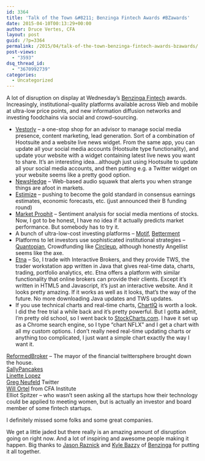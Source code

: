 ```yaml
---
id: 3364
title: 'Talk of the Town &#8211; Benzinga Fintech Awards #BZawards'
date: 2015-04-10T00:13:29+00:00
author: Druce Vertes, CFA
layout: post
guid: /?p=3364
permalink: /2015/04/talk-of-the-town-benzinga-fintech-awards-bzawards/
post-views:
  - "3593"
dsq_thread_id:
  - "3670992739"
categories:
  - Uncategorized
---
```

A lot of disruption on display at Wednesday&#8217;s [Benzinga Fintech](http://benzingafintechawards.com/) awards. Increasingly, institutional-quality platforms available across Web and mobile at ultra-low price points, and new information diffusion networks and investing foodchains via social and crowd-sourcing. 

  * [Vestorly](https://www.vestorly.com/) &#8211; a one-stop shop for an advisor to manage social media presence, content marketing, lead generation. Sort of a combination of Hootsuite and a website live news widget. From the same app, you can update all your social media accounts (Hootsuite type functionality), and update your website with a widget containing latest live news you want to share. It&#8217;s an interesting idea&#8230;although just using Hootsuite to update all your social media accounts, and then putting e.g. a Twitter widget on your website seems like a pretty good option. 
  * [NewsHedge](https://newshedge.com/?&wtd=jNK3nw1rXEiP3GJ9) &#8211; Web-based audio squawk that alerts you when strange things are afoot in markets.
  * [Estimize](https://www.estimize.com/calendar) &#8211; pushing to become the gold standard in consensus earnings estimates, economic forecasts, etc. (just announced their B funding round)
  * [Market Prophit](http://marketprophit.com/) &#8211; Sentiment analysis for social media mentions of stocks. Now, I got to be honest, I have no idea if it actually predicts market performance. But somebody has to try it.
  * A bunch of ultra-low-cost investing platforms &#8211; [Motif](https://www.motifinvesting.com/), [Betterment](https://www.betterment.com/) 
  * Platforms to let investors use sophisticated institutional strategies &#8211; [Quantopian](https://www.quantopian.com/), Crowdfunding like [Circleup](https://circleup.com/), although honestly Angellist seems like the axe. 
  * [Etna](http://www.etnasoft.com/etna-trader) &#8211; So, I trade with Interactive Brokers, and they provide TWS, the trader workstation app written in Java that gives real-time data, charts, trading, portfolio analytics, etc. Etna offers a platform with similar functionality that online brokers can provide their clients. Except it&#8217;s written in HTML5 and Javascript, it&#8217;s just an interactive website. And it looks pretty amazing. If it works as well as it looks, that&#8217;s the way of the future. No more downloading Java updates and TWS updates. 
  * If you use technical charts and real-time charts, [ChartIQ](http://chartiq.com/) is worth a look. I did the free trial a while back and it&#8217;s pretty powerful. But I gotta admit, I&#8217;m pretty old school, so I went back to [StockCharts.com](http://stockcharts.com/h-sc/ui?s=NFLX&p=W&b=3&g=0&id=p33407302522). I have it set up as a Chrome search engine, so I type &#8220;chart NFLX&#8221; and I get a chart with all my custom options. I don&#8217;t really need real-time updating charts or anything too complicated, I just want a simple chart exactly the way I want it. 

[ReformedBroker](https://twitter.com/ReformedBroker) &#8211; The mayor of the financial twittersphere brought down the house.  
[SallyPancakes](http://www.businessinsider.com/author/julia-la-roche)  
[Linette Lopez](https://twitter.com/lopezlinette)  
[Greg Neufeld](https://twitter.com/gregneuf) Twitter  
[Will Ortel](https://twitter.com/wcgortel) from CFA Institute  
Elliot Spitzer &#8211; who wasn&#8217;t seen asking all the startups how their technology could be applied to meeting women, but is actually an investor and board member of some fintech startups.

I definitely missed some folks and some great companies.

We get a little jaded but there really is an amazing amount of disruption going on right now. And a lot of inspiring and awesome people making it happen. Big thanks to [Jason Raznick](http://twitter.com/JasonRaznick) and [Kyle Bazzy](https://twitter.com/krbazzy) of [Benzinga](http://www.benzinga.com/) for putting it all together.